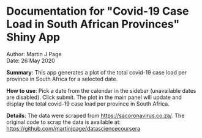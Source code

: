 # Documentation for "Covid-19 Case Load in South African Provinces" Shiny App

Author: Martin J Page  
Date: 26 May 2020

**Summary**: This app generates a plot of the total covid-19 case load per province in South Africa for a selected date.

**How to use**: Pick a date from the calendar in the sidebar (unavailable dates are disabled). Click submit. The plot in the main panel will update and display the total covid-19 case load per province in South Africa.  

**Details**: The data were scraped from https://sacoronavirus.co.za/. The original code to scrap the data is available at: https://github.com/martinjpage/datasciencecoursera  
